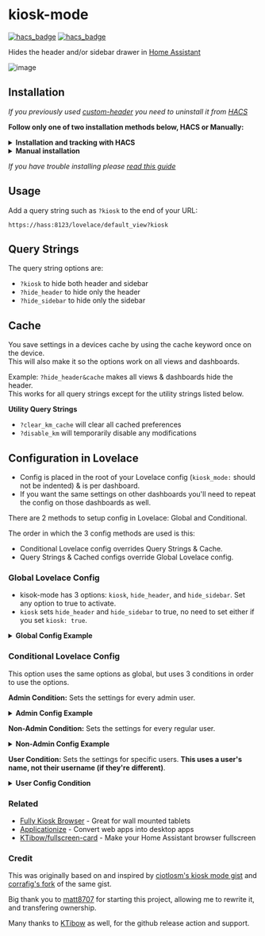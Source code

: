# kiosk-mode

[![hacs_badge](https://img.shields.io/badge/HACS-Default-yellow.svg)](https://github.com/custom-components/hacs) [![hacs_badge](https://img.shields.io/badge/Buy-Me%20a%20Coffee-critical)](https://www.buymeacoffee.com/FgwNR2l)

Hides the header and/or sidebar drawer in [Home Assistant](https://www.home-assistant.io/)

![image](example1.png)

## Installation

*If you previously used [custom-header](https://github.com/maykar/custom-header) you need to uninstall it from [HACS](https://hacs.xyz/)*<br>

**Follow only one of two installation methods below, HACS or Manually:**

<details>
  <summary><b>Installation and tracking with HACS</b></summary>
<br>

* In the "Frontend" section of [HACS](https://github.com/hacs/integration) hit the plus icon in the bottom right
* Search for `Kiosk Mode` and install it
* If using YAML mode or if HACS doesn't automatically add it you'll need to add the resource below

YAML mode users will add it to their [configuration.yaml](https://www.home-assistant.io/lovelace/dashboards-and-views/#adding-more-dashboards-with-yaml) file.
Non-YAML mode, or Storage Mode, users can find resources in their sidebar under `"Configuration" > "Lovelace Dashboards" > "Resources"`

```yaml
resources:
  - url: /hacsfiles/kiosk-mode/kiosk-mode.js
    type: module
```
<br>
</details>

<details>
  <summary><b>Manual installation</b></summary>
<br>
  
* Download [kiosk-mode.js](https://github.com/matt8707/kiosk-mode/releases/latest) from the latest release and place it in your `www` folder
* Add the resource below

YAML mode users add it to their [configuration.yaml](https://www.home-assistant.io/lovelace/dashboards-and-views/#adding-more-dashboards-with-yaml) file.
Non-YAML mode, or Storage Mode, users can find resources in their sidebar under `"Configuration" > "Lovelace Dashboards" > "Resources"`

```yaml
resources:
  # You'll need to update the version number at the end of the url after every update.
  - url: /local/kiosk-mode.js?v=1.2.1
    type: module
```
<br>
</details>

*If you have trouble installing please [read this guide](https://github.com/thomasloven/hass-config/wiki/Lovelace-Plugins)*

## Usage
Add a query string such as `?kiosk` to the end of your URL:

```
https://hass:8123/lovelace/default_view?kiosk
```

## Query Strings

The query string options are:

* `?kiosk` to hide both header and sidebar
* `?hide_header` to hide only the header
* `?hide_sidebar` to hide only the sidebar

## Cache

You save settings in a devices cache by using the cache keyword once on the device.<br>This will also make it so the options work on all views and dashboards.

Example: `?hide_header&cache` makes all views & dashboards hide the header.<br>
This works for all query strings except for the utility strings listed below.

**Utility Query Strings**

* `?clear_km_cache` will clear all cached preferences
* `?disable_km` will temporarily disable any modifications

## Configuration in Lovelace

* Config is placed in the root of your Lovelace config (`kiosk_mode:` should not be indented) & is per dashboard.
* If you want the same settings on other dashboards you'll need to repeat the config on those dashboards as well.

There are 2 methods to setup config in Lovelace: Global and Conditional.

The order in which the 3 config methods are used is this:
* Conditional Lovelace config overrides Query Strings & Cache.
* Query Strings & Cached configs override Global Lovelace config.

### Global Lovelace Config

* kisok-mode has 3 options: `kiosk`, `hide_header`, and `hide_sidebar`. Set any option to true to activate.
* `kiosk` sets `hide_header` and `hide_sidebar` to true, no need to set either if you set `kiosk: true`.

<details>
  <summary><b>Global Config Example</b></summary>
<br>

```
kiosk_mode:
  hide_header: true
  
views:
```
*Note: `views:` is added in the example above to show where `kiosk_mode:` should be placed in your Lovelace config*

<br>
</details>

### Conditional Lovelace Config

This option uses the same options as global, but uses 3 conditions in order to use the options.

**Admin Condition:**
Sets the settings for every admin user.

<details>
  <summary><b>Admin Config Example</b></summary>
<br>

```
kiosk_mode:
  admin_settings:
    hide_header: true
  
views:
```
*Note: `views:` is added in the example above to show where `kiosk_mode:` should be placed in your Lovelace config*

<br>
</details>

**Non-Admin Condition:**
Sets the settings for every regular user.

<details>
  <summary><b>Non-Admin Config Example</b></summary>
<br>

```
kiosk_mode:
  non_admin_settings:
    hide_header: true
  
views:
```
*Note: `views:` is added in the example above to show where `kiosk_mode:` should be placed in your Lovelace config*

<br>
</details>

**User Condition:**
Sets the settings for specific users. **This uses a user's name, not their username (if they're different)**.

<details>
  <summary><b>User Config Condition</b></summary>
<br>

```
kiosk_mode:
  user_settings:
    - users:
        - "ryan meek"
        - "maykar"
      hide_sidebar: true
    - users:
        - "the wife"
        - "another user"
      kiosk: true
  
views:
```
*Note: `views:` is added in the example above to show where `kiosk_mode:` should be placed in your Lovelace config*

<br>
</details>

### Related

* [Fully Kiosk Browser](https://www.fully-kiosk.com/) - Great for wall mounted tablets
* [Applicationize](https://applicationize.me/) - Convert web apps into desktop apps
* [KTibow/fullscreen-card](https://github.com/KTibow/fullscreen-card) - Make your Home Assistant browser fullscreen

### Credit
This was originally based on and inspired by [ciotlosm's kiosk mode gist](https://gist.github.com/ciotlosm/1f09b330aa5bd5ea87b59f33609cc931) and [corrafig's fork](https://gist.github.com/corrafig/c8288df960e7f59e82c12d14de26fde8) of the same gist.

Big thank you to [matt8707](https://github.com/matt8707) for starting this project, allowing me to rewrite it, and transfering ownership.

Many thanks to [KTibow](https://github.com/KTibow) as well, for the github release action and support.
